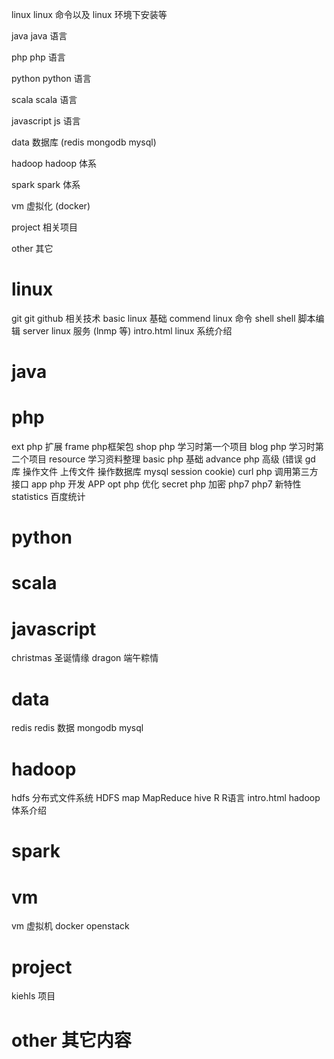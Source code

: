 linux      linux 命令以及 linux 环境下安装等

java       java 语言

php        php 语言

python     python 语言

scala      scala 语言

javascript js 语言

data       数据库 (redis mongodb mysql)

hadoop     hadoop 体系

spark      spark 体系

vm         虚拟化 (docker)

project    相关项目

other      其它

linux
===================================
git        git github 相关技术
basic      linux 基础
commend    linux 命令
shell      shell 脚本编辑
server     linux 服务 (lnmp 等)
intro.html linux 系统介绍

java
===================================

php
===================================
ext        php 扩展
frame      php框架包
shop       php 学习时第一个项目
blog       php 学习时第二个项目
resource   学习资料整理
basic      php 基础
advance    php 高级 (错误    gd 库    操作文件    上传文件    操作数据库 mysql    session cookie)
curl       php 调用第三方接口
app        php 开发 APP
opt        php 优化
secret     php 加密
php7       php7 新特性
statistics 百度统计

python
===================================

scala
===================================

javascript
===================================
christmas  圣诞情缘
dragon     端午粽情

data
===================================
redis      redis 数据
mongodb
mysql

hadoop
===================================
hdfs 分布式文件系统 HDFS
map MapReduce
hive
R R语言
intro.html hadoop体系介绍

spark
===================================

vm
===================================
vm  虚拟机
docker
openstack

project
===================================
kiehls   项目

other    其它内容
===================================